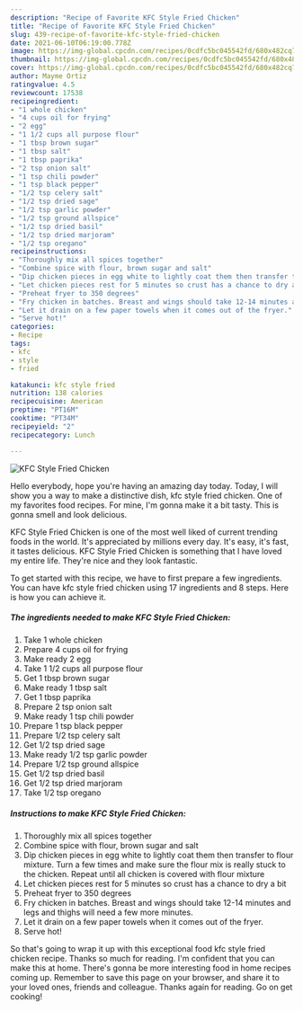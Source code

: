 ```yaml
---
description: "Recipe of Favorite KFC Style Fried Chicken"
title: "Recipe of Favorite KFC Style Fried Chicken"
slug: 439-recipe-of-favorite-kfc-style-fried-chicken
date: 2021-06-10T06:19:00.778Z
image: https://img-global.cpcdn.com/recipes/0cdfc5bc045542fd/680x482cq70/kfc-style-fried-chicken-recipe-main-photo.jpg
thumbnail: https://img-global.cpcdn.com/recipes/0cdfc5bc045542fd/680x482cq70/kfc-style-fried-chicken-recipe-main-photo.jpg
cover: https://img-global.cpcdn.com/recipes/0cdfc5bc045542fd/680x482cq70/kfc-style-fried-chicken-recipe-main-photo.jpg
author: Mayme Ortiz
ratingvalue: 4.5
reviewcount: 17538
recipeingredient:
- "1 whole chicken"
- "4 cups oil for frying"
- "2 egg"
- "1 1/2 cups all purpose flour"
- "1 tbsp brown sugar"
- "1 tbsp salt"
- "1 tbsp paprika"
- "2 tsp onion salt"
- "1 tsp chili powder"
- "1 tsp black pepper"
- "1/2 tsp celery salt"
- "1/2 tsp dried sage"
- "1/2 tsp garlic powder"
- "1/2 tsp ground allspice"
- "1/2 tsp dried basil"
- "1/2 tsp dried marjoram"
- "1/2 tsp oregano"
recipeinstructions:
- "Thoroughly mix all spices together"
- "Combine spice with flour, brown sugar and salt"
- "Dip chicken pieces in egg white to lightly coat them then transfer to flour mixture. Turn a few times and make sure the flour mix is really stuck to the chicken. Repeat until all chicken is covered with flour mixture"
- "Let chicken pieces rest for 5 minutes so crust has a chance to dry a bit"
- "Preheat fryer to 350 degrees"
- "Fry chicken in batches. Breast and wings should take 12-14 minutes and legs and thighs will need a few more minutes."
- "Let it drain on a few paper towels when it comes out of the fryer."
- "Serve hot!"
categories:
- Recipe
tags:
- kfc
- style
- fried

katakunci: kfc style fried 
nutrition: 138 calories
recipecuisine: American
preptime: "PT16M"
cooktime: "PT34M"
recipeyield: "2"
recipecategory: Lunch

---
```



![KFC Style Fried Chicken](https://img-global.cpcdn.com/recipes/0cdfc5bc045542fd/680x482cq70/kfc-style-fried-chicken-recipe-main-photo.jpg)

Hello everybody, hope you're having an amazing day today. Today, I will show you a way to make a distinctive dish, kfc style fried chicken. One of my favorites food recipes. For mine, I'm gonna make it a bit tasty. This is gonna smell and look delicious.

KFC Style Fried Chicken is one of the most well liked of current trending foods in the world. It's appreciated by millions every day. It's easy, it's fast, it tastes delicious. KFC Style Fried Chicken is something that I have loved my entire life. They're nice and they look fantastic.




To get started with this recipe, we have to first prepare a few ingredients. You can have kfc style fried chicken using 17 ingredients and 8 steps. Here is how you can achieve it.

<!--inarticleads1-->

##### The ingredients needed to make KFC Style Fried Chicken:

1. Take 1 whole chicken
1. Prepare 4 cups oil for frying
1. Make ready 2 egg
1. Take 1 1/2 cups all purpose flour
1. Get 1 tbsp brown sugar
1. Make ready 1 tbsp salt
1. Get 1 tbsp paprika
1. Prepare 2 tsp onion salt
1. Make ready 1 tsp chili powder
1. Prepare 1 tsp black pepper
1. Prepare 1/2 tsp celery salt
1. Get 1/2 tsp dried sage
1. Make ready 1/2 tsp garlic powder
1. Prepare 1/2 tsp ground allspice
1. Get 1/2 tsp dried basil
1. Get 1/2 tsp dried marjoram
1. Take 1/2 tsp oregano




<!--inarticleads2-->

##### Instructions to make KFC Style Fried Chicken:

1. Thoroughly mix all spices together
1. Combine spice with flour, brown sugar and salt
1. Dip chicken pieces in egg white to lightly coat them then transfer to flour mixture. Turn a few times and make sure the flour mix is really stuck to the chicken. Repeat until all chicken is covered with flour mixture
1. Let chicken pieces rest for 5 minutes so crust has a chance to dry a bit
1. Preheat fryer to 350 degrees
1. Fry chicken in batches. Breast and wings should take 12-14 minutes and legs and thighs will need a few more minutes.
1. Let it drain on a few paper towels when it comes out of the fryer.
1. Serve hot!




So that's going to wrap it up with this exceptional food kfc style fried chicken recipe. Thanks so much for reading. I'm confident that you can make this at home. There's gonna be more interesting food in home recipes coming up. Remember to save this page on your browser, and share it to your loved ones, friends and colleague. Thanks again for reading. Go on get cooking!
